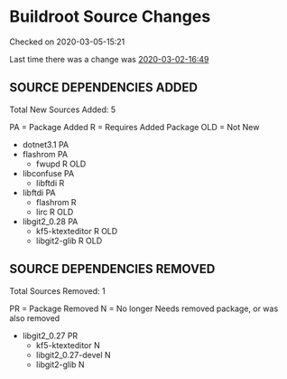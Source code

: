 # Buildroot Source Changes
Checked on 2020-03-05-15:21

Last time there was a change was [2020-03-02-16:49](https://github.com/minimization/square1-results/blob/master/docs/archives/2020-03-02-16:49/data/buildroot-changes.md)
## SOURCE DEPENDENCIES ADDED
Total New Sources Added: 5

PA = Package Added  R = Requires Added Package  OLD = Not New
* dotnet3.1 PA
* flashrom PA
  * fwupd  R OLD
* libconfuse PA
  * libftdi  R
* libftdi PA
  * flashrom  R
  * lirc  R OLD
* libgit2_0.28 PA
  * kf5-ktexteditor  R OLD
  * libgit2-glib  R OLD
## SOURCE DEPENDENCIES REMOVED
Total Sources Removed: 1

PR = Package Removed  N = No longer Needs removed package, or was also removed
* libgit2_0.27 PR
  * kf5-ktexteditor  N
  * libgit2_0.27-devel  N
  * libgit2-glib  N
